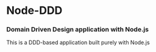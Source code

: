 # Node-DDD
### Domain Driven Design application with Node.js

This is a DDD-based application built purely with Node.js